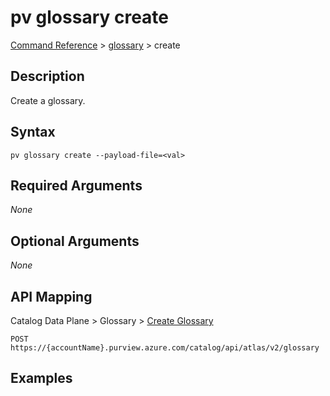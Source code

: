 # pv glossary create
[Command Reference](../../../README.md#command-reference) > [glossary](./main.md) > create

## Description
Create a glossary.

## Syntax
```
pv glossary create --payload-file=<val>
```

## Required Arguments
*None*

## Optional Arguments
*None*

## API Mapping
Catalog Data Plane > Glossary > [Create Glossary](https://docs.microsoft.com/en-us/rest/api/purview/catalogdataplane/glossary/create-glossary)
```
POST https://{accountName}.purview.azure.com/catalog/api/atlas/v2/glossary
```

## Examples
```powershell

```